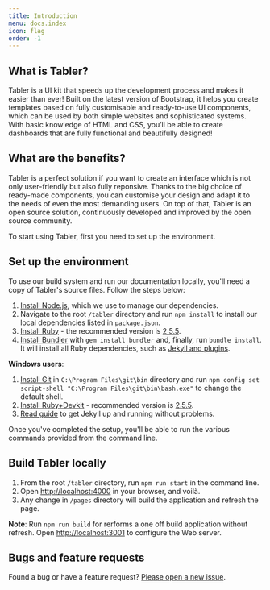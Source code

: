 ```yaml
---
title: Introduction
menu: docs.index
icon: flag
order: -1
---
```



## What is Tabler?

Tabler is a UI kit that speeds up the development process and makes it easier than ever! Built on the latest version of Bootstrap, it helps you create templates based on fully customisable and ready-to-use UI components, which can be used by both simple websites and sophisticated systems. With basic knowledge of HTML and CSS, you’ll be able to create dashboards that are fully functional and beautifully designed!


## What are the benefits?

Tabler is a perfect solution if you want to create an interface which is not only user-friendly but also fully reponsive. Thanks to the big choice of ready-made components, you can customise your design and adapt it to the needs of even the most demanding users. On top of that, Tabler is an open source solution, continuously developed and improved by the open source community. 

To start using Tabler, first you need to set up the environment.


## Set up the environment

To use our build system and run our documentation locally, you'll need a copy of Tabler's source files. Follow the steps below:

1. [Install Node.js](https://nodejs.org/download/), which we use to manage our dependencies.
2. Navigate to the root `/tabler` directory and run `npm install` to install our local dependencies listed in `package.json`.
3. [Install Ruby](https://ruby-lang.org/en/documentation/installation/) - the recommended version is [2.5.5](https://cache.ruby-lang.org/pub/ruby/2.5/ruby-2.5.5.tar.gz).
4. [Install Bundler](https://bundler.io) with `gem install bundler` and, finally, run `bundle install`. It will install all Ruby dependencies, such as [Jekyll and plugins](https://jekyllrb.com).
   
**Windows users**:
1. [Install Git](https://git-scm.com/download/win) in `C:\Program Files\git\bin` directory and run `npm config set script-shell "C:\Program Files\git\bin\bash.exe"` to change the default shell.
2. [Install Ruby+Devkit](https://rubyinstaller.org/downloads/) - recommended version is [2.5.5](https://github.com/oneclick/rubyinstaller2/releases/download/RubyInstaller-2.5.5-1/rubyinstaller-devkit-2.5.5-1-x86.exe).
3. [Read guide](https://jekyllrb.com/docs/installation/windows/) to get Jekyll up and running without problems.
  
Once you've completed the setup, you'll be able to run the various commands provided from the command line.


## Build Tabler locally

1. From the root `/tabler` directory, run `npm run start` in the command line.
2. Open [http://localhost:4000](http://localhost:4000) in your browser, and voilà.
3. Any change in `/pages` directory will build the application and refresh the page.

**Note**:
Run `npm run build` for rerforms a one off build application without refresh.
Open [http://localhost:3001](http://localhost:3001) to configure the Web server.


## Bugs and feature requests

Found a bug or have a feature request? [Please open a new issue](https://github.com/tabler/tabler/issues/new).
